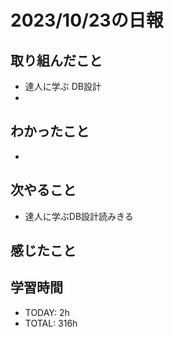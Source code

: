 # 2023/10/23の日報


## 取り組んだこと
- 達人に学ぶ DB設計
- 
## わかったこと
- 

## 次やること
- 達人に学ぶDB設計読みきる


## 感じたこと


## 学習時間
- TODAY: 2h
- TOTAL: 316h
